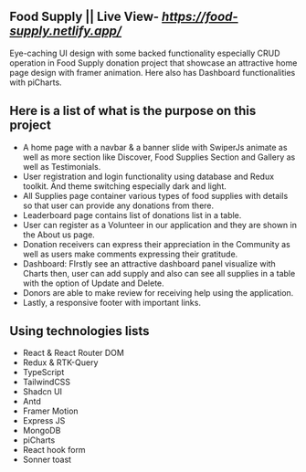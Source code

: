 ## Food Supply || Live View- _https://food-supply.netlify.app/_

Eye-caching UI design with some backed functionality especially CRUD operation in Food Supply donation project that showcase an attractive home page design with framer animation. Here also has Dashboard functionalities with piCharts.

## Here is a list of what is the purpose on this project

- A home page with a navbar & a banner slide with SwiperJs animate as well as more section like Discover, Food Supplies Section and Gallery as well as Testimonials.
- User registration and login functionality using database and Redux toolkit. And theme switching especially dark and light.
- All Supplies page container various types of food supplies with details so that user can provide any donations from there.
- Leaderboard page contains list of donations list in a table.
- User can register as a Volunteer in our application and they are shown in the About us page.
- Donation receivers can express their appreciation in the Community as well as users make comments expressing their gratitude.
- Dashboard: FIrstly see an attractive dashboard panel visualize with Charts then, user can add supply and also can see all supplies in a table with the option of Update and Delete.
- Donors are able to make review for receiving help using the application.
- Lastly, a responsive footer with important links.

## Using technologies lists

- React & React Router DOM
- Redux & RTK-Query
- TypeScript
- TailwindCSS
- Shadcn UI
- Antd
- Framer Motion
- Express JS
- MongoDB
- piCharts
- React hook form
- Sonner toast
